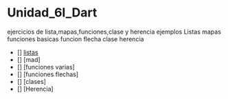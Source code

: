 # Unidad_6I_Dart
ejercicios de lista,mapas,funciones,clase y herencia ejemplos Listas mapas funciones basicas funcion flecha clase herencia
- [] [listas](https://dartpad.dartlang.org/bee0df78fc759373054581c595df3503)
- [] [mad]
- [] [funciones varias]
- [] [funciones flechas]
- [] [clases]
- [] [Herencia] 
